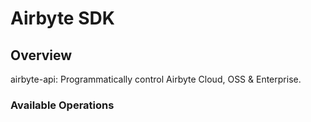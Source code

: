 # Airbyte SDK


## Overview

airbyte-api: Programmatically control Airbyte Cloud, OSS & Enterprise.

### Available Operations

